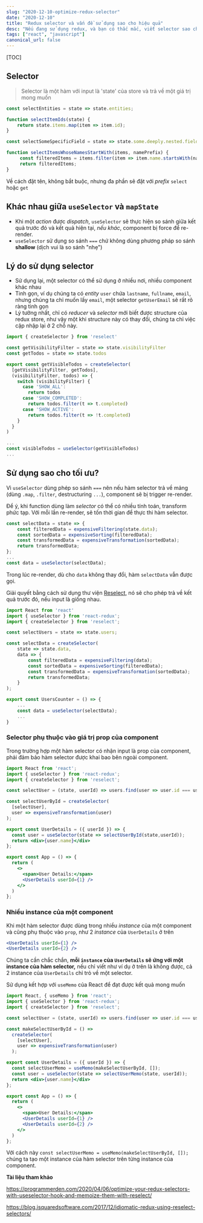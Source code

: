 ```yaml
---
slug: "2020-12-10-optimize-redux-selector"
date: "2020-12-10"
title: "Redux selector và vấn đề sử dụng sao cho hiệu quả"
desc: "Nếu đang sử dụng redux, và bạn có thắc mắc, viết selector sao cho hiệu quả về tốc độ và dễ maintain thì đây là bài viết bạn nên đọc"
tags: ["react", "javascript"]
canonical_url: false
---
```


[TOC]

## Selector

> Selector là một hàm với input là 'state' của store và trả về một giá trị mong muốn

```js
const selectEntities = state => state.entities;

function selectItemIds(state) {
    return state.items.map(item => item.id);
}

const selectSomeSpecificField = state => state.some.deeply.nested.field;

function selectItemsWhoseNamesStartWith(items, namePrefix) {
     const filteredItems = items.filter(item => item.name.startsWith(namePrefix));
     return filteredItems;
}
```

Về cách đặt tên, không bắt buộc, nhưng đa phần sẽ đặt với *prefix* `select` hoặc `get`

## Khác nhau giữa `useSelector` và `mapState`

- Khi một *action* được *dispatch*, `useSelector` sẽ thực hiện so sánh giữa kết quả trước đó và kết quả hiện tại, *nếu khác*, component bị force để re-render.
- `useSelector` sử dụng so sánh `===` chứ không dùng phương pháp so sánh **shallow** (dịch vui là so sánh "nhẹ")

## Lý do sử dụng selector

- Sử dụng lại, một selector có thể sử dụng ở nhiều nơi, nhiều component khác nhau
- Tinh gọn, ví dụ chúng ta có *entity* `user`  chứa `lastname`, `fullname`, `email`, nhưng chúng ta chỉ muốn lấy `email`, một selector `getUserEmail` sẽ rất rõ ràng tinh gọn
- Lý tưởng nhất, chỉ có *reducer* và *selector* mới biết được structure của redux store, như vậy một khi structure này có thay đổi, chúng ta chỉ việc cập nhập lại ở 2 chỗ này.

```js
import { createSelector } from 'reselect'

const getVisibilityFilter = state => state.visibilityFilter
const getTodos = state => state.todos

export const getVisibleTodos = createSelector(
  [getVisibilityFilter, getTodos],
  (visibilityFilter, todos) => {
    switch (visibilityFilter) {
      case 'SHOW_ALL':
        return todos
      case 'SHOW_COMPLETED':
        return todos.filter(t => t.completed)
      case 'SHOW_ACTIVE':
        return todos.filter(t => !t.completed)
    }
  }
)

...
const visibleTodos = useSelector(getVisibleTodos)
...
```

## Sử dụng sao cho tối ưu?

Vì `useSelector` dùng phép so sánh `===` nên nếu hàm selector trả về mảng (dùng `.map`, `.filter`, destructuring `...`), component sẽ bị trigger re-render.

Để ý, khi function dùng làm *selector* có thể có nhiều tính toán, transform phức tạp. Với mỗi lần re-render, sẽ tốn thời gian để thực thi hàm selector.

```js
const selectData = state => {
    const filteredData = expensiveFiltering(state.data);
    const sortedData = expensiveSorting(filteredData);
    const transformedData = expensiveTransformation(sortedData);
    return transformedData;
};
...
const data = useSelector(selectData);
```

Trong lúc re-render,  dù cho `data` không thay đổi, hàm `selectData` vẫn được gọi.

Giải quyết bằng cách sử dụng thư viện [Reselect](https://github.com/reduxjs/reselect), nó sẽ cho phép trả về kết quả trước đó, nếu input là giống nhau.

```jsx
import React from 'react'
import { useSelector } from 'react-redux';
import { createSelector } from 'reselect';

const selectUsers = state => state.users;

const selectData = createSelector(
    state => state.data,
    data => {
        const filteredData = expensiveFiltering(data);
        const sortedData = expensiveSorting(filteredData);
        const transformedData = expensiveTransformation(sortedData);
        return transformedData;
    }
);

export const UsersCounter = () => {
    ...
    const data = useSelector(selectData);
    ...
}
```

### Selector phụ thuộc vào giá trị prop của component

Trong trường hợp một hàm selector có nhận input là prop của component, phải đảm bảo hàm selector được khai bao bên ngoài component.

```jsx
import React from 'react';
import { useSelector } from 'react-redux';
import { createSelector } from 'reselect';

const selectUser = (state, userId) => users.find(user => user.id === userId);

const selectUserById = createSelector(
  [selectUser],
  user => expensiveTransformation(user)
);

export const UserDetails = ({ userId }) => {
  const user = useSelector(state => selectUserById(state,userId));
  return <div>{user.name}</div>
};

export const App = () => {
  return (
    <>
      <span>User Details:</span>
      <UserDetails userId={1} />
    </>
  )
};
```

### Nhiều instance của một component

Khi một hàm selector được dùng trong nhiều *instance* của một component và cũng phụ thuộc vào `prop`, như 2 *instance* của `UserDetails` ở trên

```jsx
<UserDetails userId={1} />
<UserDetails userId={2} />
```

Chúng ta cần chắc chắn, **mỗi `instance` của `UserDetails` sẽ ứng với một instance của hàm selector,** nếu chỉ viết như ví dụ ở trên là không được, cả 2 instance của `UserDetails` chỉ trỏ về một selector.

Sử dụng kết hợp với `useMemo` của React để đạt được kết quả mong muốn

```jsx
import React, { useMemo } from 'react';
import { useSelector } from 'react-redux';
import { createSelector } from 'reselect';

const selectUser = (state, userId) => users.find(user => user.id === userId);

const makeSelectUserById = () => 
  createSelector(
    [selectUser],
    user => expensiveTransformation(user)
  );

export const UserDetails = ({ userId }) => {
  const selectUserMemo = useMemo(makeSelectUserById, []);
  const user = useSelector(state => selectUserMemo(state, userId));
  return <div>{user.name}</div>
};

export const App = () => {
  return (
    <>
      <span>User Details:</span>
      <UserDetails userId={1} />
	  <UserDetails userId={2} />
    </>
  )
};
```

Với cách này `const selectUserMemo = useMemo(makeSelectUserById, []);` chúng ta tạo một instance của hàm selector trên từng instance của component.



**Tài liệu tham khảo**

https://programmerden.com/2020/04/06/optimize-your-redux-selectors-with-useselector-hook-and-memoize-them-with-reselect/

https://blog.isquaredsoftware.com/2017/12/idiomatic-redux-using-reselect-selectors/



